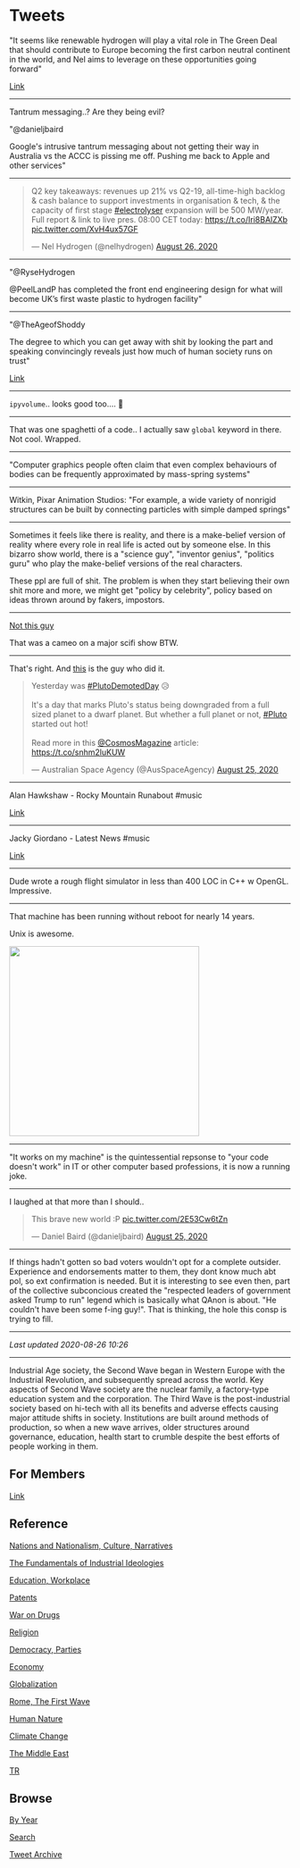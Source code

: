 # Tweets


"It seems like renewable hydrogen will play a vital role in The Green
Deal that should contribute to Europe becoming the first carbon
neutral continent in the world, and Nel aims to leverage on these
opportunities going forward"

[Link](https://www.h2-view.com/story/nel-reiterates-strong-outlook-in-q2-results/)

---

Tantrum messaging..? Are they being evil?

"@danieljbaird

Google's intrusive tantrum messaging about not getting their way in
Australia vs the ACCC is pissing me off. Pushing me back to Apple and
other services"

---

<blockquote class="twitter-tweet"><p lang="en" dir="ltr">Q2 key takeaways: revenues up 21% vs Q2-19, all-time-high backlog &amp; cash balance to support investments in organisation &amp; tech, &amp; the capacity of first stage <a href="https://twitter.com/hashtag/electrolyser?src=hash&amp;ref_src=twsrc%5Etfw">#electrolyser</a> expansion will be 500 MW/year. Full report &amp; link to live pres. 08:00 CET today: <a href="https://t.co/Iri8BAlZXb">https://t.co/Iri8BAlZXb</a> <a href="https://t.co/XvH4ux57GF">pic.twitter.com/XvH4ux57GF</a></p>&mdash; Nel Hydrogen (@nelhydrogen) <a href="https://twitter.com/nelhydrogen/status/1298487632125726720?ref_src=twsrc%5Etfw">August 26, 2020</a></blockquote> <script async src="https://platform.twitter.com/widgets.js" charset="utf-8"></script>

---

"@RyseHydrogen

@PeelLandP has completed the front end engineering design for what
will become UK’s first waste plastic to hydrogen facility"

---

"@TheAgeofShoddy

The degree to which you can get away with shit by looking the part and
speaking convincingly reveals just how much of human society runs on
trust"

[Link](https://twitter.com/TheAgeofShoddy/status/1298501072005115906)

---

`ipyvolume`.. looks good too.... 🤔

---

That was one spaghetti of a code.. I actually saw `global` keyword in
there. Not cool. Wrapped.

---

"Computer graphics people often claim that even complex behaviours of
bodies can be frequently approximated by mass-spring systems"

---

Witkin, Pixar Animation Studios: "For example, a wide variety of
nonrigid structures can be built by connecting particles with simple
damped springs"

---

Sometimes it feels like there is reality, and there is a make-belief
version of reality where every role in real life is acted out by
someone else. In this bizarro show world, there is a "science guy",
"inventor genius", "politics guru" who play the make-belief versions
of the real characters.

These ppl are full of shit. The problem is when they start believing
their own shit more and more, we might get "policy by celebrity",
policy based on ideas thrown around by fakers, impostors.

---

[Not this guy](https://youtu.be/gN_wAVP043g?t=79)

That was a cameo on a major scifi show BTW.

---

That's right. And [this](https://twitter.com/plutokiller/status/1297953753174126594) is the guy who did it.

<blockquote class="twitter-tweet"><p lang="en" dir="ltr">Yesterday was <a href="https://twitter.com/hashtag/PlutoDemotedDay?src=hash&amp;ref_src=twsrc%5Etfw">#PlutoDemotedDay</a> 😥 <br><br>It&#39;s a day that marks Pluto&#39;s status being downgraded from a full sized planet to a dwarf planet. But whether a full planet or not, <a href="https://twitter.com/hashtag/Pluto?src=hash&amp;ref_src=twsrc%5Etfw">#Pluto</a> started out hot! <br><br>Read more in this <a href="https://twitter.com/CosmosMagazine?ref_src=twsrc%5Etfw">@CosmosMagazine</a> article: <a href="https://t.co/snhm2luKUW">https://t.co/snhm2luKUW</a></p>&mdash; Australian Space Agency (@AusSpaceAgency) <a href="https://twitter.com/AusSpaceAgency/status/1298168276036603905?ref_src=twsrc%5Etfw">August 25, 2020</a></blockquote> <script async src="https://platform.twitter.com/widgets.js" charset="utf-8"></script>

---

Alan Hawkshaw - Rocky Mountain Runabout \#music

[Link](https://youtu.be/JExdP1CrfVI)

---

Jacky Giordano - Latest News \#music

[Link](https://youtu.be/4gX0TfZB2CM)

---

Dude wrote a rough flight simulator in less than 400 LOC in C++ w OpenGL. Impressive.

---

That machine has been running without reboot for nearly 14 years.

Unix is awesome.

<img width="340" src="https://pbs.twimg.com/media/EgNFD0UUEAAmvfq?format=jpg&name=small"/>

---

"It works on my machine" is the quintessential repsonse to "your code
doesn't work" in IT or other computer based professions, it is now a
running joke.

---

I laughed at that more than I should..

<blockquote class="twitter-tweet"><p lang="en" dir="ltr">This brave new world :P <a href="https://t.co/2E53Cw6tZn">pic.twitter.com/2E53Cw6tZn</a></p>&mdash; Daniel Baird (@danieljbaird) <a href="https://twitter.com/danieljbaird/status/1298126617026285569?ref_src=twsrc%5Etfw">August 25, 2020</a></blockquote> <script async src="https://platform.twitter.com/widgets.js" charset="utf-8"></script>

---

If things hadn't gotten so bad voters wouldn't opt for a complete
outsider. Experience and endorsements matter to them, they dont know
much abt pol, so ext confirmation is needed. But it is interesting to
see even then, part of the collective subconcious created the
"respected leaders of government asked Trump to run" legend which is
basically what QAnon is about. "He couldn't have been some f-ing
guy!". That is thinking, the hole this consp is trying to fill.

---

*Last updated 2020-08-26 10:26*

---

Industrial Age society, the Second Wave began in Western Europe with
the Industrial Revolution, and subsequently spread across the
world. Key aspects of Second Wave society are the nuclear family, a
factory-type education system and the corporation. The Third Wave is
the post-industrial society based on hi-tech with all its benefits and
adverse effects causing major attitude shifts in society. Institutions
are built around methods of production, so when a new wave arrives,
older structures around governance, education, health start to crumble
despite the best efforts of people working in them.

## For Members

[Link](https://thirdwave-members.herokuapp.com)

## Reference

[Nations and Nationalism, Culture, Narratives](/2013/02/nations-and-nationalism.md)

[The Fundamentals of Industrial Ideologies](/2011/04/fundamentals-of-industrial-ideologies.md)

[Education, Workplace](2017/09/education-workplace.md)

[Patents](/2018/09/patents.md)

[War on Drugs](/2019/11/war-on-drugs.md)

[Religion](/2015/04/god-religion.md)

[Democracy, Parties](/2016/11/democracy.md)

[Economy](/2018/05/economy.md)

[Globalization](/2018/09/globalization.md)

[Rome, The First Wave](/2017/12/rome.md)

[Human Nature](/2020/07/human-nature.md)

[Climate Change](/2018/12/climate.md)

[The Middle East](/2019/07/middleeast.md)

[TR](../tr)

## Browse

[By Year](years.md)

[Search](search.html)

[Tweet Archive](/tweets/README.md)
